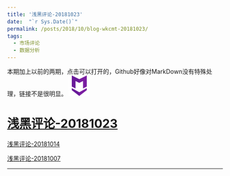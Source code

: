 ```yaml
---
title: '浅黑评论-20181023'
date:  "`r Sys.Date()`"
permalink: /posts/2018/10/blog-wkcmt-20181023/
tags:
  - 市场评论 
  - 数据分析
---
```


本期加上以前的两期，点击可以打开的，Github好像对MarkDown没有特殊处理，链接不是很明显。
![alt text](https://github.com/adam-p/markdown-here/raw/master/src/common/images/icon48.png "Logo Title Text 1")


[浅黑评论-20181023](../report/wkcmt-20181022.html)
====
[浅黑评论-20181014](https://lacatfly.github.io/report/wkcmt-20181014.html)

[浅黑评论-20181007](https://lacatfly.github.io/report/wkcmt-20181007.html)

---